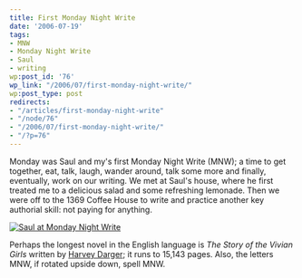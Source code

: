 ```yaml
---
title: First Monday Night Write
date: '2006-07-19'
tags:
- MNW
- Monday Night Write
- Saul
- writing
wp:post_id: '76'
wp_link: "/2006/07/first-monday-night-write/"
wp:post_type: post
redirects:
- "/articles/first-monday-night-write"
- "/node/76"
- "/2006/07/first-monday-night-write/"
- "/?p=76"
---
```


Monday was Saul and my's first Monday Night Write (MNW); a time to get together, eat, talk, laugh, wander around, talk some more and finally, eventually, work on our writing. We met at Saul's house, where he first treated me to a delicious salad and some refreshing lemonade. Then we were off to the 1369 Coffee House to write and practice another key authorial skill: not paying for anything.

[ ![Saul at Monday Night Write](http://static.flickr.com/61/193507831_feae80a90a.jpg) ](http://www.flickr.com/photos/bensheldon/193507831/ "Photo Sharing")

Perhaps the longest novel in the English language is _The Story of the Vivian Girls_ written by [Harvey Darger](http://en.wikipedia.org/wiki/Henry_Darger); it runs to 15,143 pages. Also, the letters MNW, if rotated upside down, spell MNW.

